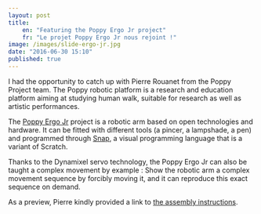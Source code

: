 ```yaml
---
layout: post
title:
    en: "Featuring the Poppy Ergo Jr project"
    fr: "Le projet Poppy Ergo Jr nous rejoint !"
image: /images/slide-ergo-jr.jpg
date: "2016-06-30 15:10"
published: true
---
```


I had the opportunity to catch up with Pierre Rouanet from the Poppy Project team.
The Poppy robotic platform is a research and education platform aiming at studying
human walk, suitable for research as well as artistic performances.
<!--more-->
The [Poppy Ergo Jr](https://www.poppy-project.org/en/robots/poppy-ergo-jr) project is a robotic arm based on open technologies and hardware. It can be
fitted with different tools (a pincer, a lampshade, a pen) and programmed through [Snap](http://snap.berkeley.edu/),
a visual programming language that is a variant of Scratch.

Thanks to the Dynamixel servo technology, the Poppy Ergo Jr can also be taught a complex movement by example :
Show the robotic arm a complex movement sequence by forcibly moving it, and it can reproduce this exact sequence on demand.

As a preview, Pierre kindly provided a link to [the assembly instructions](http://docs.poppy-project.org/en/assembly-guides/ergo-jr/).

